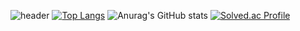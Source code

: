![header](https://capsule-render.vercel.app/api?type=waving&color=auto&text=Hello)
[![Top Langs](https://github-readme-stats.vercel.app/api/top-langs/?username=GoGangH&layout=compact)](https://github.com/GoGangH/github-readme-stats)
![Anurag's GitHub stats](https://github-readme-stats.vercel.app/api?username=GoGangH&show_icons=true&theme=radical)
[![Solved.ac Profile](http://mazassumnida.wtf/api/generate_badge?boj=rhrkd1020)](https://solved.ac/rhrkd1020)<br/>


<!---
GoGangH/GoGangH is a ✨ special ✨ repository because its `README.md` (this file) appears on your GitHub profile.
You can click the Preview link to take a look at your changes.
--->
